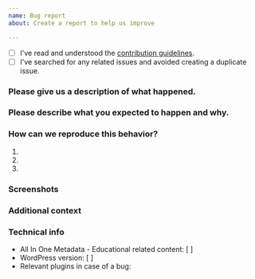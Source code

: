 ```yaml
---
name: Bug report
about: Create a report to help us improve

---
```


<!-- Please use this template when creating an issue.
- Please check the boxes after you've created your issue.
- Please use the latest version the plugin.-->

* [ ] I've read and understood the [contribution guidelines](https://github.com/my-language-skills/aiom-educational-related-content/blob/master/.github/CONTRIBUTING.md).
* [ ] I've searched for any related issues and avoided creating a duplicate issue.

### Please give us a description of what happened.




### Please describe what you expected to happen and why.




### How can we reproduce this behavior?
1.
2.
3.


### Screenshots
<!-- If applicable, add screenshots to help explain your problem. -->

### Additional context
<!-- Add any other context about the problem here. -->

### Technical info
* All In One Metadata - Educational related content: [  ] <!-- Plugin version here -->
* WordPress version: [  ] <!-- Enter WordPress version here -->
* Relevant plugins in case of a bug:  <!-- Please make sure you can reproduce this bug with no plugins activated. Sometimes issues may occur due to plugin conflicts. Do you use PressBooks? -->
